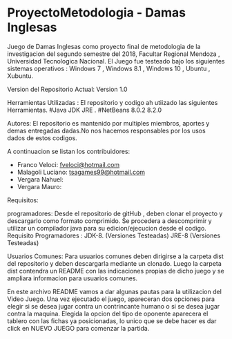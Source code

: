 # ProyectoMetodologia - Damas Inglesas
Juego de Damas Inglesas como proyecto final de metodologia de la investigacion del segundo semestre del 2018, Facultar Regional Mendoza , Universidad Tecnologica Nacional. El Juego fue testeado bajo los siguientes sistemas operativos : Windows 7 , Windows 8.1 , Windows 10 , Ubuntu ,  Xubuntu.

Version del Repositorio Actual: Version 1.0

Herramientas Utilizadas : El repositorio y codigo ah utiizado las siguientes Herramientas.
                          #Java JDK JRE . 
                          #NetBeans 8.0.2  8.2.0
                           
Autores: El repositorio es mantenido por multiples miembros, aportes y demas entregadas dadas.No nos hacemos responsables por los usos dados de estos codigos.

A continuacion se listan los contribuidores:
  * Franco Veloci: fveloci@hotmail.com  
  * Malagoli Luciano:  tsagames99@hotmail.com
  * Vergara Nahuel: 
  * Vergara Mauro:

Requisitos:

programadores: Desde el repositorio de gitHub , deben clonar el proyecto y descargarlo como formato comprimido. Se procedera a descomprimir y utilizar un compilador java para su edicion/ejecucion desde el codigo. 
  Requisito Programadores : JDK-8. (Versiones Testeadas)
                            JRE-8  (Versiones Testeadas)
        

Usuarios Comunes: Para usuarios comunes deben dirigirse a la carpeta dist del repositorio y deben descargarla mediante un clonado. Luego la carpeta dist contendra un README con las indicaciones propias de dicho juego y se ampliara informacion para usuarios comunes.

En este archivo README vamos a dar algunas pautas para la utilizacion del Video Juego.
Una vez ejecutado el juego, apareceran dos opciones para elegir si se desea jugar contra un contrincante humano o si se desea jugar contra la maquina. Elegida la opcion del tipo de oponente aparecera el tablero con las fichas ya posicionadas, lo unico que se debe hacer es dar click en NUEVO JUEGO para comenzar la partida. 
